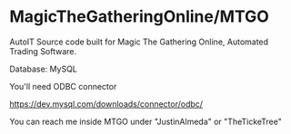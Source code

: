# MagicTheGatheringOnline/MTGO
AutoIT Source code built for Magic The Gathering Online, Automated Trading Software.


Database: MySQL

You'll need ODBC connector

https://dev.mysql.com/downloads/connector/odbc/


You can reach me inside MTGO under "JustinAlmeda" or "TheTickeTree"
